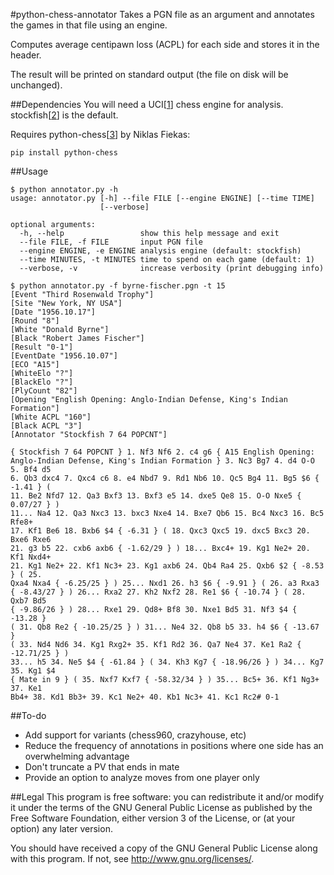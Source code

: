 #python-chess-annotator
Takes a PGN file as an argument and annotates the games in that file using an
engine.

Computes average centipawn loss (ACPL) for each side and stores it in the
header.

The result will be printed on standard output (the file on disk will be
unchanged).

##Dependencies
You will need a UCI[[1]] chess engine for analysis. stockfish[[2]] is the
default.

Requires python-chess[[3]] by Niklas Fiekas:
```
pip install python-chess
```

##Usage
```
$ python annotator.py -h
usage: annotator.py [-h] --file FILE [--engine ENGINE] [--time TIME]
                    [--verbose]

optional arguments:
  -h, --help                 show this help message and exit
  --file FILE, -f FILE       input PGN file
  --engine ENGINE, -e ENGINE analysis engine (default: stockfish)
  --time MINUTES, -t MINUTES time to spend on each game (default: 1)
  --verbose, -v              increase verbosity (print debugging info)

$ python annotator.py -f byrne-fischer.pgn -t 15
[Event "Third Rosenwald Trophy"]
[Site "New York, NY USA"]
[Date "1956.10.17"]
[Round "8"]
[White "Donald Byrne"]
[Black "Robert James Fischer"]
[Result "0-1"]
[EventDate "1956.10.07"]
[ECO "A15"]
[WhiteElo "?"]
[BlackElo "?"]
[PlyCount "82"]
[Opening "English Opening: Anglo-Indian Defense, King's Indian Formation"]
[White ACPL "160"]
[Black ACPL "3"]
[Annotator "Stockfish 7 64 POPCNT"]

{ Stockfish 7 64 POPCNT } 1. Nf3 Nf6 2. c4 g6 { A15 English Opening:
Anglo-Indian Defense, King's Indian Formation } 3. Nc3 Bg7 4. d4 O-O 5. Bf4 d5
6. Qb3 dxc4 7. Qxc4 c6 8. e4 Nbd7 9. Rd1 Nb6 10. Qc5 Bg4 11. Bg5 $6 { -1.41 } (
11. Be2 Nfd7 12. Qa3 Bxf3 13. Bxf3 e5 14. dxe5 Qe8 15. O-O Nxe5 { 0.07/27 } )
11... Na4 12. Qa3 Nxc3 13. bxc3 Nxe4 14. Bxe7 Qb6 15. Bc4 Nxc3 16. Bc5 Rfe8+
17. Kf1 Be6 18. Bxb6 $4 { -6.31 } ( 18. Qxc3 Qxc5 19. dxc5 Bxc3 20. Bxe6 Rxe6
21. g3 b5 22. cxb6 axb6 { -1.62/29 } ) 18... Bxc4+ 19. Kg1 Ne2+ 20. Kf1 Nxd4+
21. Kg1 Ne2+ 22. Kf1 Nc3+ 23. Kg1 axb6 24. Qb4 Ra4 25. Qxb6 $2 { -8.53 } ( 25.
Qxa4 Nxa4 { -6.25/25 } ) 25... Nxd1 26. h3 $6 { -9.91 } ( 26. a3 Rxa3
{ -8.43/27 } ) 26... Rxa2 27. Kh2 Nxf2 28. Re1 $6 { -10.74 } ( 28. Qxb7 Bd5
{ -9.86/26 } ) 28... Rxe1 29. Qd8+ Bf8 30. Nxe1 Bd5 31. Nf3 $4 { -13.28 }
( 31. Qb8 Re2 { -10.25/25 } ) 31... Ne4 32. Qb8 b5 33. h4 $6 { -13.67 }
( 33. Nd4 Nd6 34. Kg1 Rxg2+ 35. Kf1 Rd2 36. Qa7 Ne4 37. Ke1 Ra2 { -12.71/25 } )
33... h5 34. Ne5 $4 { -61.84 } ( 34. Kh3 Kg7 { -18.96/26 } ) 34... Kg7 35. Kg1 $4
{ Mate in 9 } ( 35. Nxf7 Kxf7 { -58.32/34 } ) 35... Bc5+ 36. Kf1 Ng3+ 37. Ke1
Bb4+ 38. Kd1 Bb3+ 39. Kc1 Ne2+ 40. Kb1 Nc3+ 41. Kc1 Rc2# 0-1
```

##To-do
- Add support for variants (chess960, crazyhouse, etc)
- Reduce the frequency of annotations in positions where one side has an
  overwhelming advantage
- Don't truncate a PV that ends in mate
- Provide an option to analyze moves from one player only

##Legal
This program is free software: you can redistribute it and/or modify it
under the terms of the GNU General Public License as published by the
Free Software Foundation, either version 3 of the License, or (at your
option) any later version.

You should have received a copy of the GNU General Public License along
with this program.  If not, see <http://www.gnu.org/licenses/>.

[1]: https://chessprogramming.wikispaces.com/UCI
[2]: https://stockfishchess.org/download/
[3]: https://github.com/niklasf/python-chess
[4]: https://github.com/chriskiehl/Gooey
<!-- vim: ft=markdown -->
